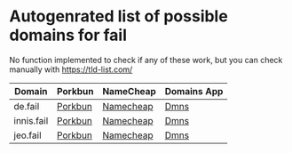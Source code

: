 # Autogenrated list of possible domains for fail

No function implemented to check if any of these work, but you can check manually with https://tld-list.com/

| Domain | Porkbun | NameCheap | Domains App |
|---|---|---|---|
| de.fail | [Porkbun](https://porkbun.com/checkout/search?prb=e814663da1&tlds=&idnLanguage=&search=search&q=de.fail) | [Namecheap](https://www.namecheap.com/domains/registration/results/?domain=de.fail) | [Dmns](https://dmns.app/domains?q=de.fail) |
| innis.fail | [Porkbun](https://porkbun.com/checkout/search?prb=e814663da1&tlds=&idnLanguage=&search=search&q=innis.fail) | [Namecheap](https://www.namecheap.com/domains/registration/results/?domain=innis.fail) | [Dmns](https://dmns.app/domains?q=innis.fail) |
| jeo.fail | [Porkbun](https://porkbun.com/checkout/search?prb=e814663da1&tlds=&idnLanguage=&search=search&q=jeo.fail) | [Namecheap](https://www.namecheap.com/domains/registration/results/?domain=jeo.fail) | [Dmns](https://dmns.app/domains?q=jeo.fail) |
